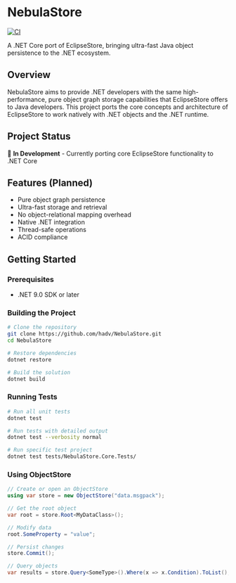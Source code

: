 # NebulaStore

[![CI](https://github.com/hadv/NebulaStore/actions/workflows/ci.yml/badge.svg)](https://github.com/hadv/NebulaStore/actions/workflows/ci.yml)

A .NET Core port of EclipseStore, bringing ultra-fast Java object persistence to the .NET ecosystem.

## Overview

NebulaStore aims to provide .NET developers with the same high-performance, pure object graph storage capabilities that EclipseStore offers to Java developers. This project ports the core concepts and architecture of EclipseStore to work natively with .NET objects and the .NET runtime.

## Project Status

🚧 **In Development** - Currently porting core EclipseStore functionality to .NET Core

## Features (Planned)

- Pure object graph persistence
- Ultra-fast storage and retrieval
- No object-relational mapping overhead
- Native .NET integration
- Thread-safe operations
- ACID compliance

## Getting Started

### Prerequisites

- .NET 9.0 SDK or later

### Building the Project

```bash
# Clone the repository
git clone https://github.com/hadv/NebulaStore.git
cd NebulaStore

# Restore dependencies
dotnet restore

# Build the solution
dotnet build
```

### Running Tests

```bash
# Run all unit tests
dotnet test

# Run tests with detailed output
dotnet test --verbosity normal

# Run specific test project
dotnet test tests/NebulaStore.Core.Tests/
```

### Using ObjectStore

```csharp
// Create or open an ObjectStore
using var store = new ObjectStore("data.msgpack");

// Get the root object
var root = store.Root<MyDataClass>();

// Modify data
root.SomeProperty = "value";

// Persist changes
store.Commit();

// Query objects
var results = store.Query<SomeType>().Where(x => x.Condition).ToList();
```